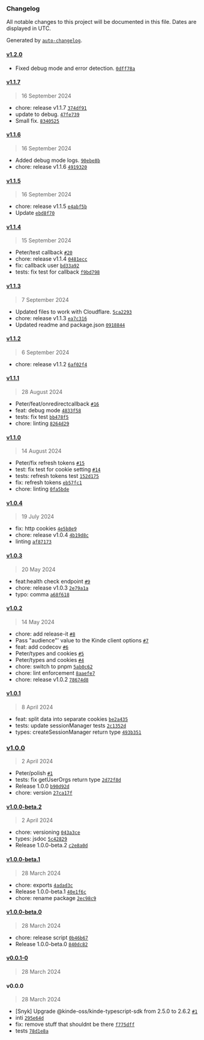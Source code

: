 ### Changelog

All notable changes to this project will be documented in this file. Dates are displayed in UTC.

Generated by [`auto-changelog`](https://github.com/CookPete/auto-changelog).

#### [v1.2.0](https://github.com/Konstantin-tr/kinde-remix-cloudflare-sdk/compare/v1.1.7...v1.2.0)

- Fixed debug mode and error detection. [`0dff78a`](https://github.com/Konstantin-tr/kinde-remix-cloudflare-sdk/commit/0dff78abc617d98325ad85c8478d521cdbaede17)

#### [v1.1.7](https://github.com/Konstantin-tr/kinde-remix-cloudflare-sdk/compare/v1.1.6...v1.1.7)

> 16 September 2024

- chore: release v1.1.7 [`374df91`](https://github.com/Konstantin-tr/kinde-remix-cloudflare-sdk/commit/374df91da08045b58dc6c40df9db211fd13e5f40)
- update to debug. [`47fe739`](https://github.com/Konstantin-tr/kinde-remix-cloudflare-sdk/commit/47fe739da104b8c0528fb11377a5c946ead76ce7)
- Small fix. [`8340525`](https://github.com/Konstantin-tr/kinde-remix-cloudflare-sdk/commit/8340525d22eed436547d2f5956f965f2aeed4c26)

#### [v1.1.6](https://github.com/Konstantin-tr/kinde-remix-cloudflare-sdk/compare/v1.1.5...v1.1.6)

> 16 September 2024

- Added debug mode logs. [`90ebe8b`](https://github.com/Konstantin-tr/kinde-remix-cloudflare-sdk/commit/90ebe8b15d6a60929dcb0c52edf360ebd72f5810)
- chore: release v1.1.6 [`4919320`](https://github.com/Konstantin-tr/kinde-remix-cloudflare-sdk/commit/491932000d0025e3310f28ae97dfa657320d554d)

#### [v1.1.5](https://github.com/Konstantin-tr/kinde-remix-cloudflare-sdk/compare/v1.1.4...v1.1.5)

> 16 September 2024

- chore: release v1.1.5 [`e4abf5b`](https://github.com/Konstantin-tr/kinde-remix-cloudflare-sdk/commit/e4abf5b59255f4688b21baa9fce30f6f9a865f42)
- Update [`ebd8f70`](https://github.com/Konstantin-tr/kinde-remix-cloudflare-sdk/commit/ebd8f700c2ff735aef13837b0d0af1204ae7ec8e)

#### [v1.1.4](https://github.com/Konstantin-tr/kinde-remix-cloudflare-sdk/compare/v1.1.3...v1.1.4)

> 15 September 2024

- Peter/test callback [`#20`](https://github.com/Konstantin-tr/kinde-remix-cloudflare-sdk/pull/20)
- chore: release v1.1.4 [`0481ecc`](https://github.com/Konstantin-tr/kinde-remix-cloudflare-sdk/commit/0481ecc06168758f7f27e80e90cfdf43c616f856)
- fix: callback user [`bd33a92`](https://github.com/Konstantin-tr/kinde-remix-cloudflare-sdk/commit/bd33a92cf400f8d7ff1dccb3e0dfd51a2838e78e)
- tests: fix test for callback [`f9bd798`](https://github.com/Konstantin-tr/kinde-remix-cloudflare-sdk/commit/f9bd798203048016b9a94c4b67ab014af67d6a13)

#### [v1.1.3](https://github.com/Konstantin-tr/kinde-remix-cloudflare-sdk/compare/v1.1.2...v1.1.3)

> 7 September 2024

- Updated files to work with Cloudflare. [`5ca2293`](https://github.com/Konstantin-tr/kinde-remix-cloudflare-sdk/commit/5ca22931f50255d6615fbab38c2afe62ca412886)
- chore: release v1.1.3 [`ea7c316`](https://github.com/Konstantin-tr/kinde-remix-cloudflare-sdk/commit/ea7c316809c3fb05718653c10a5bc5273ccb50e9)
- Updated readme and package.json [`0918844`](https://github.com/Konstantin-tr/kinde-remix-cloudflare-sdk/commit/0918844e10bef61d2b17c1d1787c7ff00fed3ecc)

#### [v1.1.2](https://github.com/Konstantin-tr/kinde-remix-cloudflare-sdk/compare/v1.1.1...v1.1.2)

> 6 September 2024

- chore: release v1.1.2 [`6af02f4`](https://github.com/Konstantin-tr/kinde-remix-cloudflare-sdk/commit/6af02f465478d9c06d1cdaf691fc371c8fa353c4)

#### [v1.1.1](https://github.com/Konstantin-tr/kinde-remix-cloudflare-sdk/compare/v1.1.0...v1.1.1)

> 28 August 2024

- Peter/feat/onredirectcallback [`#16`](https://github.com/Konstantin-tr/kinde-remix-cloudflare-sdk/pull/16)
- feat: debug mode [`4833f58`](https://github.com/Konstantin-tr/kinde-remix-cloudflare-sdk/commit/4833f58015031b253af924080726da9b96335eda)
- tests: fix test [`bb478f5`](https://github.com/Konstantin-tr/kinde-remix-cloudflare-sdk/commit/bb478f55273bbad4765f2a265877066761337706)
- chore: linting [`8264d29`](https://github.com/Konstantin-tr/kinde-remix-cloudflare-sdk/commit/8264d29e704eaa299e84a83b84214c71ef74578f)

#### [v1.1.0](https://github.com/Konstantin-tr/kinde-remix-cloudflare-sdk/compare/v1.0.4...v1.1.0)

> 14 August 2024

- Peter/fix refresh tokens [`#15`](https://github.com/Konstantin-tr/kinde-remix-cloudflare-sdk/pull/15)
- test: fix test for cookie setting [`#14`](https://github.com/Konstantin-tr/kinde-remix-cloudflare-sdk/pull/14)
- tests: refresh tokens test [`152d175`](https://github.com/Konstantin-tr/kinde-remix-cloudflare-sdk/commit/152d175359d56b962751473ef3ee0c2ad6e437a6)
- fix: refresh tokens [`eb57fc1`](https://github.com/Konstantin-tr/kinde-remix-cloudflare-sdk/commit/eb57fc1a7e61b36c3d679bb458a212bc7273ba64)
- chore: linting [`0fa5bde`](https://github.com/Konstantin-tr/kinde-remix-cloudflare-sdk/commit/0fa5bde8178721d94d89cbe12772b84db464ae6a)

#### [v1.0.4](https://github.com/Konstantin-tr/kinde-remix-cloudflare-sdk/compare/v1.0.3...v1.0.4)

> 19 July 2024

- fix: http cookies [`4e5b8e9`](https://github.com/Konstantin-tr/kinde-remix-cloudflare-sdk/commit/4e5b8e9cee410b6cac96f9024160bbc308964741)
- chore: release v1.0.4 [`4b19d8c`](https://github.com/Konstantin-tr/kinde-remix-cloudflare-sdk/commit/4b19d8c320d6b0e4cb7496838ebc4594ff7c474b)
- linting [`af87173`](https://github.com/Konstantin-tr/kinde-remix-cloudflare-sdk/commit/af871735186c5d89cf65d25a7318682b63925a01)

#### [v1.0.3](https://github.com/Konstantin-tr/kinde-remix-cloudflare-sdk/compare/v1.0.2...v1.0.3)

> 20 May 2024

- feat:health check endpoint [`#9`](https://github.com/Konstantin-tr/kinde-remix-cloudflare-sdk/pull/9)
- chore: release v1.0.3 [`2e79a1a`](https://github.com/Konstantin-tr/kinde-remix-cloudflare-sdk/commit/2e79a1aaa3a8e18fbd501ef3998352826b6ad120)
- typo: comma [`a68f618`](https://github.com/Konstantin-tr/kinde-remix-cloudflare-sdk/commit/a68f618bb363deb77b1a7890996540e21c9d0d6d)

#### [v1.0.2](https://github.com/Konstantin-tr/kinde-remix-cloudflare-sdk/compare/v1.0.1...v1.0.2)

> 14 May 2024

- chore: add release-it [`#8`](https://github.com/Konstantin-tr/kinde-remix-cloudflare-sdk/pull/8)
- Pass "audience"' value to the Kinde client options [`#7`](https://github.com/Konstantin-tr/kinde-remix-cloudflare-sdk/pull/7)
- feat: add codecov [`#6`](https://github.com/Konstantin-tr/kinde-remix-cloudflare-sdk/pull/6)
- Peter/types and cookies [`#5`](https://github.com/Konstantin-tr/kinde-remix-cloudflare-sdk/pull/5)
- Peter/types and cookies [`#4`](https://github.com/Konstantin-tr/kinde-remix-cloudflare-sdk/pull/4)
- chore: switch to pnpm [`5ab0c62`](https://github.com/Konstantin-tr/kinde-remix-cloudflare-sdk/commit/5ab0c62c9982a5d500cbd52c6141e0f46e9a691d)
- chore: lint enforcement [`8aaefe7`](https://github.com/Konstantin-tr/kinde-remix-cloudflare-sdk/commit/8aaefe7ab0f6cc2fc95ebbd878077ef87e4d08f5)
- chore: release v1.0.2 [`78674d8`](https://github.com/Konstantin-tr/kinde-remix-cloudflare-sdk/commit/78674d84668f04600dca1f159b5da1f18fb1d282)

#### [v1.0.1](https://github.com/Konstantin-tr/kinde-remix-cloudflare-sdk/compare/v1.0.0...v1.0.1)

> 8 April 2024

- feat: split data into separate cookies [`be2a435`](https://github.com/Konstantin-tr/kinde-remix-cloudflare-sdk/commit/be2a4359bdd8ac167f7640c7b6201eba41db38e7)
- tests: update sessionManager tests [`2c1352d`](https://github.com/Konstantin-tr/kinde-remix-cloudflare-sdk/commit/2c1352d84db982856fa1e8501460d40205aef7b5)
- types: createSessionManager return type [`493b351`](https://github.com/Konstantin-tr/kinde-remix-cloudflare-sdk/commit/493b351a7f626fe7cee1a130d25791bd3c4a1792)

### [v1.0.0](https://github.com/Konstantin-tr/kinde-remix-cloudflare-sdk/compare/v1.0.0-beta.2...v1.0.0)

> 2 April 2024

- Peter/polish [`#1`](https://github.com/Konstantin-tr/kinde-remix-cloudflare-sdk/pull/1)
- tests: fix getUserOrgs return type [`2d72f8d`](https://github.com/Konstantin-tr/kinde-remix-cloudflare-sdk/commit/2d72f8dd315052c8e3ee85dd6d7b4262c5e79f78)
- Release 1.0.0 [`b90d92d`](https://github.com/Konstantin-tr/kinde-remix-cloudflare-sdk/commit/b90d92d4e0ce4d0df05d03b11fb3fc0881e14f91)
- chore: version [`27ca17f`](https://github.com/Konstantin-tr/kinde-remix-cloudflare-sdk/commit/27ca17f60cd339daee75024fd6367124efe8de45)

#### [v1.0.0-beta.2](https://github.com/Konstantin-tr/kinde-remix-cloudflare-sdk/compare/v1.0.0-beta.1...v1.0.0-beta.2)

> 2 April 2024

- chore: versioning [`043a3ce`](https://github.com/Konstantin-tr/kinde-remix-cloudflare-sdk/commit/043a3ced737da89110b439491505eddb89f0c6e8)
- types: jsdoc [`5c42829`](https://github.com/Konstantin-tr/kinde-remix-cloudflare-sdk/commit/5c42829a2cdc607996697f1c8ae0f48adb14cb40)
- Release 1.0.0-beta.2 [`c2e8a0d`](https://github.com/Konstantin-tr/kinde-remix-cloudflare-sdk/commit/c2e8a0d71fee9ba38e81f4a3960f8800e46a1967)

#### [v1.0.0-beta.1](https://github.com/Konstantin-tr/kinde-remix-cloudflare-sdk/compare/v1.0.0-beta.0...v1.0.0-beta.1)

> 28 March 2024

- chore: exports [`4adad3c`](https://github.com/Konstantin-tr/kinde-remix-cloudflare-sdk/commit/4adad3c3f07c05d3cc926d360fdc249538485941)
- Release 1.0.0-beta.1 [`40e1f6c`](https://github.com/Konstantin-tr/kinde-remix-cloudflare-sdk/commit/40e1f6ce71585deb8f04c9d2525334ddf90dc9b2)
- chore: rename package [`2ec98c9`](https://github.com/Konstantin-tr/kinde-remix-cloudflare-sdk/commit/2ec98c988c35e2e8082f363a564ded16633db92b)

#### [v1.0.0-beta.0](https://github.com/Konstantin-tr/kinde-remix-cloudflare-sdk/compare/v0.0.1-0...v1.0.0-beta.0)

> 28 March 2024

- chore: release script [`0b46b67`](https://github.com/Konstantin-tr/kinde-remix-cloudflare-sdk/commit/0b46b672180b4bd1222b5b487cd998aed35dc070)
- Release 1.0.0-beta.0 [`840dc82`](https://github.com/Konstantin-tr/kinde-remix-cloudflare-sdk/commit/840dc8296719612669dc14f3f9effc8356c65aa0)

#### [v0.0.1-0](https://github.com/Konstantin-tr/kinde-remix-cloudflare-sdk/compare/v0.0.0...v0.0.1-0)

> 28 March 2024

#### v0.0.0

> 28 March 2024

- [Snyk] Upgrade @kinde-oss/kinde-typescript-sdk from 2.5.0 to 2.6.2 [`#1`](https://github.com/Konstantin-tr/kinde-remix-cloudflare-sdk/pull/1)
- inti [`295e64d`](https://github.com/Konstantin-tr/kinde-remix-cloudflare-sdk/commit/295e64dc39000a0d57c1f0f193262f7caa53da38)
- fix: remove stuff that shouldnt be there [`f775dff`](https://github.com/Konstantin-tr/kinde-remix-cloudflare-sdk/commit/f775dff172f9926a53ba1f5284814c984e53a7c9)
- tests [`78d1e8a`](https://github.com/Konstantin-tr/kinde-remix-cloudflare-sdk/commit/78d1e8a21b384800fd75de0528f0c42a51d82f10)
